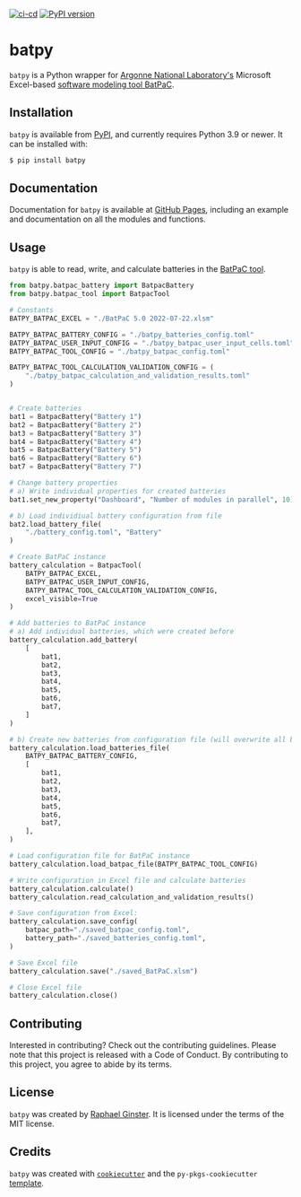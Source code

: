 [![ci-cd](https://github.com/rginster/batpy/actions/workflows/ci-cd.yaml/badge.svg)](https://github.com/rginster/batpy/actions/workflows/ci-cd.yaml)
[![PyPI version](https://badge.fury.io/py/batpy.svg)](https://badge.fury.io/py/batpy)


# batpy

`batpy` is a Python wrapper for [Argonne National Laboratory's](https://www.anl.gov) Microsoft Excel-based [software modeling tool BatPaC](https://www.anl.gov/partnerships/batpac-battery-manufacturing-cost-estimation).

## Installation

`batpy` is available from [PyPI](https://pypi.org/project/batpy/), and currently requires Python 3.9 or newer. It can be installed with:
```bash
$ pip install batpy
```

## Documentation

Documentation for `batpy` is available at [GitHub Pages](https://rginster.github.io/batpy/), including an example and documentation on all the modules and functions.

## Usage

`batpy` is able to read, write, and calculate batteries in the [BatPaC tool](https://www.anl.gov/partnerships/batpac-battery-manufacturing-cost-estimation).



```python
from batpy.batpac_battery import BatpacBattery
from batpy.batpac_tool import BatpacTool

# Constants
BATPY_BATPAC_EXCEL = "./BatPaC 5.0 2022-07-22.xlsm"

BATPY_BATPAC_BATTERY_CONFIG = "./batpy_batteries_config.toml"
BATPY_BATPAC_USER_INPUT_CONFIG = "./batpy_batpac_user_input_cells.toml"
BATPY_BATPAC_TOOL_CONFIG = "./batpy_batpac_config.toml"

BATPY_BATPAC_TOOL_CALCULATION_VALIDATION_CONFIG = (
    "./batpy_batpac_calculation_and_validation_results.toml"
)


# Create batteries
bat1 = BatpacBattery("Battery 1")
bat2 = BatpacBattery("Battery 2")
bat3 = BatpacBattery("Battery 3")
bat4 = BatpacBattery("Battery 4")
bat5 = BatpacBattery("Battery 5")
bat6 = BatpacBattery("Battery 6")
bat7 = BatpacBattery("Battery 7")

# Change battery properties
# a) Write individual properties for created batteries
bat1.set_new_property("Dashboard", "Number of modules in parallel", 10)

# b) Load individiual battery configuration from file
bat2.load_battery_file(
    "./battery_config.toml", "Battery"
)

# Create BatPaC instance
battery_calculation = BatpacTool(
    BATPY_BATPAC_EXCEL,
    BATPY_BATPAC_USER_INPUT_CONFIG,
    BATPY_BATPAC_TOOL_CALCULATION_VALIDATION_CONFIG,
    excel_visible=True
)

# Add batteries to BatPaC instance
# a) Add individual batteries, which were created before
battery_calculation.add_battery(
    [
        bat1,
        bat2,
        bat3,
        bat4,
        bat5,
        bat6,
        bat7,
    ]
)

# b) Create new batteries from configuration file (will overwrite all batteries)
battery_calculation.load_batteries_file(
    BATPY_BATPAC_BATTERY_CONFIG,
    [
        bat1,
        bat2,
        bat3,
        bat4,
        bat5,
        bat6,
        bat7,
    ],
)

# Load configuration file for BatPaC instance
battery_calculation.load_batpac_file(BATPY_BATPAC_TOOL_CONFIG)

# Write configuration in Excel file and calculate batteries
battery_calculation.calculate()
battery_calculation.read_calculation_and_validation_results()

# Save configuration from Excel:
battery_calculation.save_config(
    batpac_path="./saved_batpac_config.toml",
    battery_path="./saved_batteries_config.toml",
)

# Save Excel file
battery_calculation.save("./saved_BatPaC.xlsm")

# Close Excel file
battery_calculation.close()
```

## Contributing

Interested in contributing? Check out the contributing guidelines. Please note that this project is released with a Code of Conduct. By contributing to this project, you agree to abide by its terms.

## License

`batpy` was created by [Raphael Ginster](https://www.tu-braunschweig.de/en/aip/pl/team/ginster). It is licensed under the terms of the MIT license.

## Credits

`batpy` was created with [`cookiecutter`](https://cookiecutter.readthedocs.io/en/latest/) and the `py-pkgs-cookiecutter` [template](https://github.com/py-pkgs/py-pkgs-cookiecutter).
